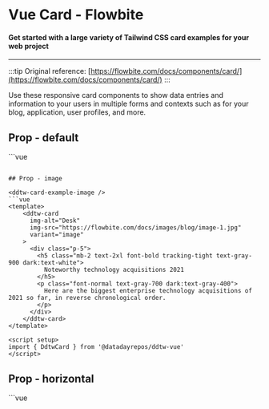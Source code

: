 <script setup>
import DdtwCardExample from './card/examples/DdtwCardExample.vue'
import DdtwCardExampleImage from './card/examples/DdtwCardExampleImage.vue'
import DdtwCardExampleHorizontal from './card/examples/DdtwCardExampleHorizontal.vue'
</script>
# Vue Card - Flowbite

#### Get started with a large variety of Tailwind CSS card examples for your web project

---

:::tip
Original reference: [https://flowbite.com/docs/components/card/](https://flowbite.com/docs/components/card/)
:::

Use these responsive card components to show data entries and information to your users in multiple forms and contexts such as for your blog, application, user profiles, and more.

## Prop - default

<ddtw-card-example />
```vue
<template>
    <ddtw-card href="#">
      <div class="p-5">
        <h5 class="mb-2 text-2xl font-bold tracking-tight text-gray-900 dark:text-white">
          Noteworthy technology acquisitions 2021
        </h5>
        <p class="font-normal text-gray-700 dark:text-gray-400">
          Here are the biggest enterprise technology acquisitions of 2021 so far, in reverse chronological order.
        </p>
      </div>
    </ddtw-card>
</template>

<script setup>
import { DdtwCard } from '@datadayrepos/ddtw-vue'
</script>
```

## Prop - image

<ddtw-card-example-image />
```vue
<template>
    <ddtw-card
      img-alt="Desk"
      img-src="https://flowbite.com/docs/images/blog/image-1.jpg"
      variant="image"
    >
      <div class="p-5">
        <h5 class="mb-2 text-2xl font-bold tracking-tight text-gray-900 dark:text-white">
          Noteworthy technology acquisitions 2021
        </h5>
        <p class="font-normal text-gray-700 dark:text-gray-400">
          Here are the biggest enterprise technology acquisitions of 2021 so far, in reverse chronological order.
        </p>
      </div>
    </ddtw-card>
</template>

<script setup>
import { DdtwCard } from '@datadayrepos/ddtw-vue'
</script>
```

## Prop - horizontal

<ddtw-card-example-horizontal />
```vue
<template>
    <ddtw-card
      img-alt="Desk"
      img-src="https://flowbite.com/docs/images/blog/image-4.jpg"
      variant="horizontal"
    >
      <div class="p-5">
        <h5 class="mb-2 text-2xl font-bold tracking-tight text-gray-900 dark:text-white">
          Noteworthy technology acquisitions 2021
        </h5>
        <p class="font-normal text-gray-700 dark:text-gray-400">
          Here are the biggest enterprise technology acquisitions of 2021 so far, in reverse chronological order.
        </p>
      </div>
    </ddtw-card>
</template>

<script setup>
import { DdtwCard } from '@datadayrepos/ddtw-vue'
</script>
```

